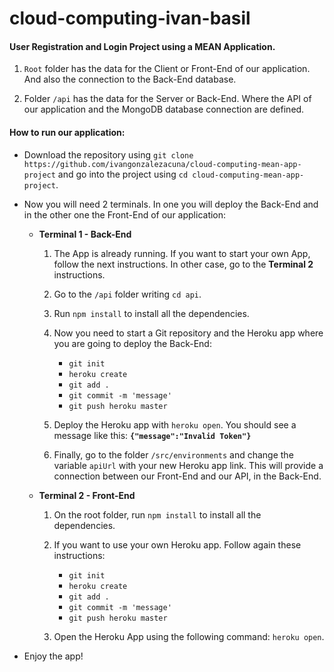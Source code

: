 # cloud-computing-ivan-basil

#### User Registration and Login Project using a MEAN Application.

1. `Root` folder has the data for the Client or Front-End of our application. And also the connection to the Back-End database.

2. Folder `/api` has the data for the Server or Back-End. Where the API of our application and the MongoDB database connection are defined.



#### **How to run our application:**

- Download the repository using `git clone https://github.com/ivangonzalezacuna/cloud-computing-mean-app-project` and go into the project using `cd cloud-computing-mean-app-project`.

- Now you will need 2 terminals. In one you will deploy the Back-End and in the other one the Front-End of our application:

  - **Terminal 1 - Back-End**
  
    1. The App is already running. If you want to start your own App, follow the next instructions. In other case, go to the **Terminal 2** instructions.
    2. Go to the `/api` folder writing `cd api`. 
    3. Run `npm install` to install all the dependencies.
    4. Now you need to start a Git repository and the Heroku app where you are going to deploy the Back-End: 
        - `git init`
        - `heroku create`
        - `git add .`
        - `git commit -m 'message'`
        - `git push heroku master`
      
    5. Deploy the Heroku app with `heroku open`. You should see a message like this: **`{"message":"Invalid Token"}`**
    6. Finally, go to the folder `/src/environments` and change the variable `apiUrl` with your new Heroku app link. This will provide a connection between our Front-End and our API, in the Back-End.


  - **Terminal 2 - Front-End**
  
    1. On the root folder, run `npm install` to install all the dependencies.
    2. If you want to use your own Heroku app. Follow again these instructions:
        - `git init`
        - `heroku create`
        - `git add .`
        - `git commit -m 'message'`
        - `git push heroku master`
        
    3. Open the Heroku App using the following command: `heroku open`.
    
- Enjoy the app!

